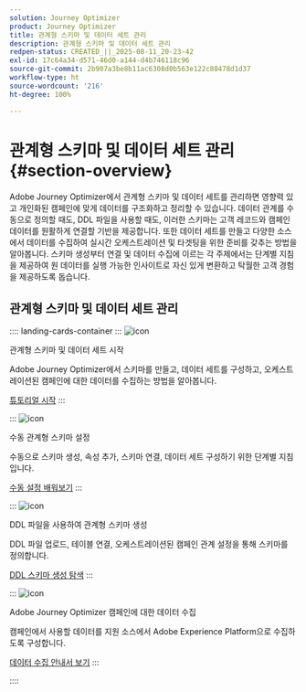```yaml
---
solution: Journey Optimizer
product: Journey Optimizer
title: 관계형 스키마 및 데이터 세트 관리
description: 관계형 스키마 및 데이터 세트 관리
redpen-status: CREATED_||_2025-08-11_20-23-42
exl-id: 17c64a34-d571-46d0-a144-d4b746118c96
source-git-commit: 2b907a3be8b11ac6308d0b563e122c88478d1d37
workflow-type: ht
source-wordcount: '216'
ht-degree: 100%

---
```


# 관계형 스키마 및 데이터 세트 관리{#section-overview}

Adobe Journey Optimizer에서 관계형 스키마 및 데이터 세트를 관리하면 영향력 있고 개인화된 캠페인에 맞게 데이터를 구조화하고 정리할 수 있습니다. 데이터 관계를 수동으로 정의할 때도, DDL 파일을 사용할 때도, 이러한 스키마는 고객 레코드와 캠페인 데이터를 원활하게 연결할 기반을 제공합니다. 또한 데이터 세트를 만들고 다양한 소스에서 데이터를 수집하여 실시간 오케스트레이션 및 타겟팅을 위한 준비를 갖추는 방법을 알아봅니다. 스키마 생성부터 연결 및 데이터 수집에 이르는 각 주제에서는 단계별 지침을 제공하여 원 데이터를 실행 가능한 인사이트로 자신 있게 변환하고 탁월한 고객 경험을 제공하도록 돕습니다.

## 관계형 스키마 및 데이터 세트 관리

:::: landing-cards-container
:::
![icon](https://cdn.experienceleague.adobe.com/icons/circle-play.svg?lang=ko)

관계형 스키마 및 데이터 세트 시작

Adobe Journey Optimizer에서 스키마를 만들고, 데이터 세트를 구성하고, 오케스트레이션된 캠페인에 대한 데이터를 수집하는 방법을 알아봅니다.

[튜토리얼 시작](../using/orchestrated/gs-schemas.md)
:::

:::
![icon](https://cdn.experienceleague.adobe.com/icons/list-check.svg?lang=ko)

수동 관계형 스키마 설정

수동으로 스키마 생성, 속성 추가, 스키마 연결, 데이터 세트 구성하기 위한 단계별 지침입니다.

[수동 설정 배워보기](../using/orchestrated/manual-schema.md)
:::

:::
![icon](https://cdn.experienceleague.adobe.com/icons/code-branch.svg?lang=ko)

DDL 파일을 사용하여 관계형 스키마 생성

DDL 파일 업로드, 테이블 연결, 오케스트레이션된 캠페인 관계 설정을 통해 스키마를 정의합니다.

[DDL 스키마 생성 탐색](../using/orchestrated/file-upload-schema.md)
:::

:::
![icon](https://cdn.experienceleague.adobe.com/icons/gear.svg?lang=ko)

Adobe Journey Optimizer 캠페인에 대한 데이터 수집

캠페인에서 사용할 데이터를 지원 소스에서 Adobe Experience Platform으로 수집하도록 구성합니다.

[데이터 수집 안내서 보기](../using/orchestrated/ingest-data.md)
:::

::::

